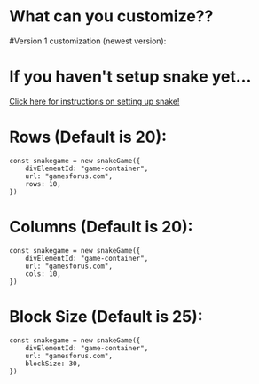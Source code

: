 # What can you customize??
#Version 1 customization (newest version):
# If you haven't setup snake yet...
[Click here for instructions on setting up snake!](../README.md)

# Rows (Default is 20):
```
const snakegame = new snakeGame({
    divElementId: "game-container",
    url: "gamesforus.com",
    rows: 10,
})
```
# Columns (Default is 20):
```
const snakegame = new snakeGame({
    divElementId: "game-container",
    url: "gamesforus.com",
    cols: 10,
})
```
# Block Size (Default is 25):
```
const snakegame = new snakeGame({
    divElementId: "game-container",
    url: "gamesforus.com",
    blockSize: 30,
})
```
